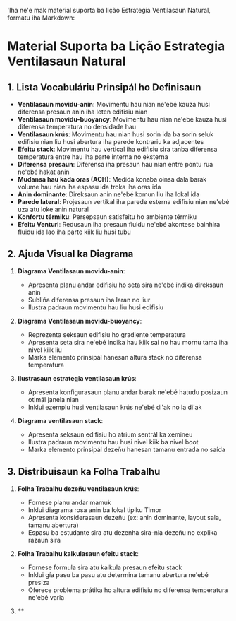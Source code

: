 'Iha ne'e mak material suporta ba lição Estrategia Ventilasaun Natural, formatu iha Markdown:

# Material Suporta ba Lição Estrategia Ventilasaun Natural

## 1. Lista Vocabuláriu Prinsipál ho Definisaun

- **Ventilasaun movidu-anin**: Movimentu hau nian ne'ebé kauza husi diferensa presaun anin iha leten edifisiu nian
- **Ventilasaun movidu-buoyancy**: Movimentu hau nian ne'ebé kauza husi diferensa temperatura no densidade hau
- **Ventilasaun krús**: Movimentu hau nian husi sorin ida ba sorin seluk edifisiu nian liu husi abertura iha parede kontrariu ka adjacentes
- **Efeitu stack**: Movimentu hau vertical iha edifisiu sira tanba diferensa temperatura entre hau iha parte interna no eksterna
- **Diferensa presaun**: Diferensa iha presaun hau nian entre pontu rua ne'ebé hakat anin
- **Mudansa hau kada oras (ACH)**: Medida konaba oinsa dala barak volume hau nian iha espasu ida troka iha oras ida
- **Anin dominante**: Direksaun anin ne'ebé komun liu iha lokal ida
- **Parede lateral**: Projesaun vertikal iha parede esterna edifisiu nian ne'ebé uza atu loke anin natural
- **Konfortu térmiku**: Persepsaun satisfeitu ho ambiente térmiku
- **Efeitu Venturi**: Redusaun iha presaun fluidu ne'ebé akontese bainhira fluidu ida lao iha parte kiik liu husi tubu

## 2. Ajuda Visual ka Diagrama

1. **Diagrama Ventilasaun movidu-anin**: 
   - Apresenta planu andar edifisiu ho seta sira ne'ebé indika direksaun anin
   - Subliña diferensa presaun iha laran no liur
   - Ilustra padraun movimentu hau liu husi edifisiu

2. **Diagrama Ventilasaun movidu-buoyancy**:
   - Reprezenta seksaun edifisiu ho gradiente temperatura  
   - Apresenta seta sira ne'ebé indika hau kiik sai no hau mornu tama iha nivel kiik liu
   - Marka elemento prinsipál hanesan altura stack no diferensa temperatura

3. **Ilustrasaun estrategia ventilasaun krús**:
   - Apresenta konfigurasaun planu andar barak ne'ebé hatudu posizaun otimál janela nian
   - Inklui ezemplu husi ventilasaun krús ne'ebé di'ak no la di'ak

4. **Diagrama ventilasaun stack**:
   - Apresenta seksaun edifisiu ho atrium sentrál ka xemineu
   - Ilustra padraun movimentu hau husi nivel kiik ba nivel boot
   - Marka elemento prinsipál dezeñu hanesan tamanu entrada no saída

## 3. Distribuisaun ka Folha Trabalhu

1. **Folha Trabalhu dezeñu ventilasaun krús**:
   - Fornese planu andar mamuk
   - Inklui diagrama rosa anin ba lokal tipiku Timor
   - Apresenta konsiderasaun dezeñu (ex: anin dominante, layout sala, tamanu abertura)
   - Espasu ba estudante sira atu dezenha sira-nia dezeñu no explika razaun sira

2. **Folha Trabalhu kalkulasaun efeitu stack**:
   - Fornese formula sira atu kalkula presaun efeitu stack
   - Inklui gía pasu ba pasu atu determina tamanu abertura ne'ebé presiza
   - Oferece problema prátika ho altura edifisiu no diferensa temperatura ne'ebé varia

3. **